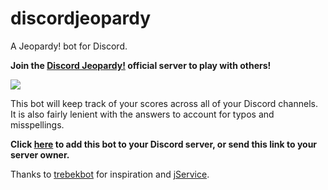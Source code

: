 # discordjeopardy

A Jeopardy! bot for Discord.

**Join the [Discord Jeopardy!](https://discord.gg/ArvJrW) official server to play with others!**

![](https://i.imgur.com/QTts4bu.jpg)

This bot will keep track of your scores across all of your Discord channels. It is also fairly lenient with the answers to account for typos and misspellings.

**Click [here](https://discordapp.com/oauth2/authorize?&client_id=400786664861204481&scope=bot&permissions=0) to add this bot to your Discord server, or send this link to your server owner.**

Thanks to [trebekbot](https://github.com/gesteves/trebekbot) for inspiration and [jService](http://jservice.io/).
